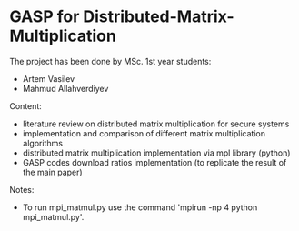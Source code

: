# GASP for Distributed-Matrix-Multiplication

The project has been done by MSc. 1st year students:
- Artem Vasilev
- Mahmud Allahverdiyev

Content:
- literature review on distributed matrix multiplication for secure systems
- implementation and comparison of different matrix multiplication algorithms
- distributed matrix multiplication implementation via mpl library (python)
- GASP codes download ratios implementation (to replicate the result of the main paper)

Notes:
- To run mpi_matmul.py use  the command 'mpirun -np 4 python mpi_matmul.py'.
